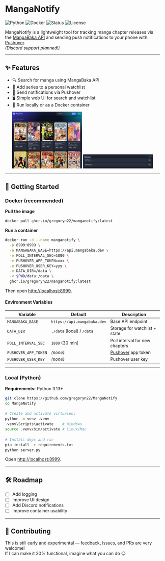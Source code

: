 # MangaNotify

![Python](https://img.shields.io/badge/python-3.13-blue)
![Docker](https://img.shields.io/badge/docker-ready-blue)
![Status](https://img.shields.io/badge/status-alpha-red)
![License](https://img.shields.io/badge/license-MIT-green)

MangaNotify is a lightweight tool for tracking manga chapter releases via the [MangaBaka API](https://mangabaka.dev) and sending push notifications to your phone with [Pushover](https://pushover.net).  
*(Discord support planned!)*

---

## ✨ Features
- 🔍 Search for manga using MangaBaka API  
- 📑 Add series to a personal watchlist  
- 📲 Send notifications via Pushover  
- 🖥️ Simple web UI for search and watchlist  
- 🐳 Run locally or as a Docker container  

<p align="center">
  <img src="images/search_screenshot.png" width="45%" alt="Search view"/>
  <img src="images/watchlist_screenshot.png" width="45%" alt="Watchlist view"/>
</p>

---

## 🚀 Getting Started

### Docker (recommended)

**Pull the image**
```bash
docker pull ghcr.io/gregoryn22/manganotify:latest
```

**Run a container**
```bash
docker run -d --name manganotify \
  -p 8999:8999 \
  -e MANGABAKA_BASE=https://api.mangabaka.dev \
  -e POLL_INTERVAL_SEC=1800 \
  -e PUSHOVER_APP_TOKEN=xxx \
  -e PUSHOVER_USER_KEY=yyy \
  -e DATA_DIR=/data \
  -v $PWD/data:/data \
  ghcr.io/gregoryn22/manganotify:latest
```

Then open [http://localhost:8999](http://localhost:8999).

#### Environment Variables

| Variable              | Default                     | Description                          |
|------------------------|-----------------------------|--------------------------------------|
| `MANGABAKA_BASE`       | `https://api.mangabaka.dev` | Base API endpoint                    |
| `DATA_DIR`             | `./data` (local) / `/data` | Storage for watchlist + state        |
| `POLL_INTERVAL_SEC`    | `1800` (30 min)            | Poll interval for new chapters       |
| `PUSHOVER_APP_TOKEN`   | *(none)*                   | [Pushover](https://pushover.net) app token |
| `PUSHOVER_USER_KEY`    | *(none)*                   | Pushover user key                    |

---

### Local (Python)

**Requirements:** Python 3.13+

```bash
git clone https://github.com/gregoryn22/MangaNotify
cd MangaNotify

# Create and activate virtualenv
python -m venv .venv
.venv\Scripts\activate    # Windows
source .venv/bin/activate # Linux/Mac

# Install deps and run
pip install -r requirements.txt
python server.py
```

Open [http://localhost:8999](http://localhost:8999).

---

## 🛠 Roadmap
- [ ] Add logging  
- [ ] Improve UI design  
- [ ] Add Discord notifications  
- [ ] Improve container usability  

---

## 🤝 Contributing
This is still early and experimental — feedback, issues, and PRs are very welcome!  
If I can make it 20% functional, imagine what you can do 😉
